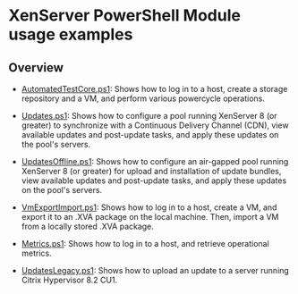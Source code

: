 # XenServer PowerShell Module usage examples

## Overview

- [AutomatedTestCore.ps1](AutomatedTestCore.ps1): Shows how to log in to a host,
  create a storage repository and a VM, and perform various powercycle operations.

- [Updates.ps1](Updates.ps1): Shows how to configure a pool running XenServer 8
    (or greater) to synchronize with a Continuous Delivery Channel (CDN), view
    available updates and post-update tasks, and apply these updates on the
    pool's servers.

- [UpdatesOffline.ps1](UpdatesOffline.ps1): Shows how to configure an air-gapped
    pool running XenServer 8 (or greater) for upload and installation of update
    bundles, view available updates and post-update tasks, and apply these updates
    on the pool's servers.

- [VmExportImport.ps1](VmExportImport.ps1): Shows how to log in to a host, create
    a VM, and export it to an .XVA package on the local machine. Then, import
    a VM from a locally stored .XVA package.

- [Metrics.ps1](Metrics.ps1): Shows how to log in to a host, and retrieve
    operational metrics.

- [UpdatesLegacy.ps1](UpdatesLegacy.ps1): Shows how to upload an update to a server
    running Citrix Hypervisor 8.2 CU1.
